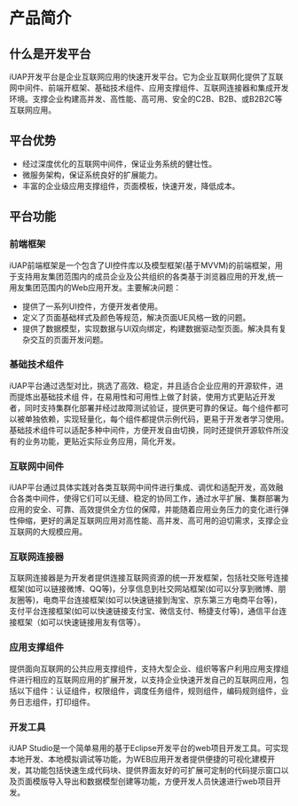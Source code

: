 # 产品简介

## 什么是开发平台

iUAP开发平台是企业互联网应用的快速开发平台。它为企业互联网化提供了互联网中间件、前端开框架、基础技术组件、应用支撑组件、互联网连接器和集成开发环境。支撑企业构建高并发、高性能、高可用、安全的C2B、B2B、或B2B2C等互联网应用。


## 平台优势

- 经过深度优化的互联网中间件，保证业务系统的健壮性。
- 微服务架构，保证系统良好的扩展能力。
- 丰富的企业级应用支撑组件，页面模板，快速开发，降低成本。


## 平台功能

### 前端框架

 iUAP前端框架是一个包含了UI控件库以及模型框架(基于MVVM)的前端框架，用于支持用友集团范围内的成员企业及公共组织的各类基于浏览器应用的开发,统一用友集团范围内的Web应用开发。主要解决问题：
 
- 提供了一系列UI控件，方便开发者使用。
- 定义了页面基础样式及颜色等规范，解决页面UE风格一致的问题。
- 提供了数据模型，实现数据与UI双向绑定，构建数据驱动型页面。解决具有复杂交互的页面开发问题。

### 基础技术组件

iUAP平台通过选型对比，挑选了高效、稳定，并且适合企业应用的开源软件，进而提炼出基础技术组
件，在易用性和可用性上做了封装，使用方式更贴近开发者，同时支持集群化部署并经过故障测试验证，提供更可靠的保证。每个组件都可以被单独依赖，实现轻量化，每个组件都提供示例代码，更易于开发者学习使用。基础技术组件可以适配多种中间件，方便开发自由切换，同时还提供开源软件所没有的业务功能，更贴近实际业务应用，简化开发。

### 互联网中间件

iUAP平台通过具体实践对各类互联网中间件进行集成、调优和适配开发，高效融合各类中间件，使得它们可以无缝、稳定的协同工作，通过水平扩展、集群部署为应用的安全、可靠、高效提供全方位的保障，并能随着应用业务压力的变化进行弹性伸缩，更好的满足互联网应用对高性能、高并发、高可用的迫切需求，支撑企业互联网的大规模应用。

### 互联网连接器

互联网连接器是为开发者提供连接互联网资源的统一开发框架，包括社交账号连接框架(如可以链接微博、QQ等)，分享信息到社交网站框架(如可以分享到微博、朋友圈等)，电商平台连接框架(如可以快速链接到淘宝、京东第三方电商平台等)，支付平台连接框架(如可以快速链接支付宝、微信支付、畅捷支付等)，通信平台连接框架（如可以快速链接用友有信等）。

### 应用支撑组件

提供面向互联网的公共应用支撑组件，支持大型企业、组织等客户利用应用支撑组件进行相应的互联网应用的扩展开发，以支持企业快速开发自己的互联网应用，包括以下组件：认证组件，权限组件，调度任务组件，规则组件，编码规则组件，业务日志组件，打印组件。

### 开发工具

iUAP Studio是一个简单易用的基于Eclipse开发平台的web项目开发工具。可实现本地开发、本地模拟调试等功能，为WEB应用开发者提供便捷的可视化建模开发，其功能包括快速生成代码块、提供界面友好的可扩展可定制的代码提示窗口以及页面模版导入导出和数据模型创建等功能，方便开发人员快速进行web项目开发。